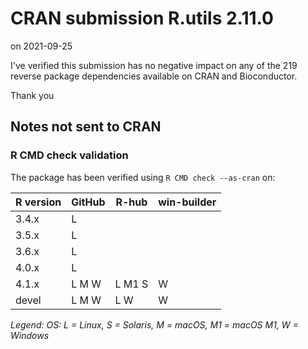 # CRAN submission R.utils 2.11.0

on 2021-09-25

I've verified this submission has no negative impact on any of the 219 reverse package dependencies available on CRAN and Bioconductor.

Thank you


## Notes not sent to CRAN

### R CMD check validation

The package has been verified using `R CMD check --as-cran` on:

| R version | GitHub | R-hub    | win-builder |
| --------- | ------ | -------- | ----------- |
| 3.4.x     | L      |          |             |
| 3.5.x     | L      |          |             |
| 3.6.x     | L      |          |             |
| 4.0.x     | L      |          |             |
| 4.1.x     | L M W  | L M1 S   | W           |
| devel     | L M W  | L      W | W           |

*Legend: OS: L = Linux, S = Solaris, M = macOS, M1 = macOS M1, W = Windows*
